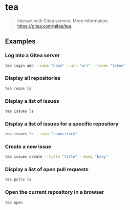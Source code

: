 # tea

> Interact with Gitea servers. More information: <https://gitea.com/gitea/tea>.

## Examples

### Log into a Gitea server

```bash
tea login add --name "name" --url "url" --token "token"
```

### Display all repositories

```bash
tea repos ls
```

### Display a list of issues

```bash
tea issues ls
```

### Display a list of issues for a specific repository

```bash
tea issues ls --repo "repository"
```

### Create a new issue

```bash
tea issues create --title "title" --body "body"
```

### Display a list of open pull requests

```bash
tea pulls ls
```

### Open the current repository in a browser

```bash
tea open
```
